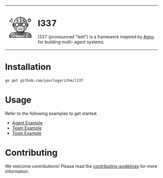 <table>
    <tr>
        <td>
            <img src="docs/logo.svg" alt="Logo" width="150px">
        </td>
        <td>
            <h1>l337</h1>
            <p>l337 (pronounced "leet") is a framework inspired by <a href="https://github.com/agno-agi/agno">Agno</a> for building multi-agent systems.</p>
        </td>
    </tr>
</table>

# Installation

```bash
go get github.com/yourlogarithm/l337
```

# Usage

Refer to the following examples to get started:

- [Agent Example](docs/examples/agent.go)
- [Team Example](docs/examples/team.go)
- [Tools Example](docs/examples/tools.go)

# Contributing

We welcome contributions! Please read the [contributing guidelines](CONTRIBUTING.md) for more information.